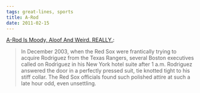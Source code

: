 ```yaml
---
tags: great-lines, sports
title: A-Rod
date: 2011-02-15
---
```


[A-Rod Is Moody, Aloof And Weird. REALLY.](https://deadspin.com/a-rod-is-moody-aloof-and-weird-really-201891/):

> In December 2003, when the Red Sox were frantically trying to acquire Rodriguez from the Texas Rangers, several Boston executives called on Rodriguez in his New York hotel suite after 1 a.m. Rodriguez answered the door in a perfectly pressed suit, tie knotted tight to his stiff collar. The Red Sox officials found such polished attire at such a late hour odd, even unsettling.